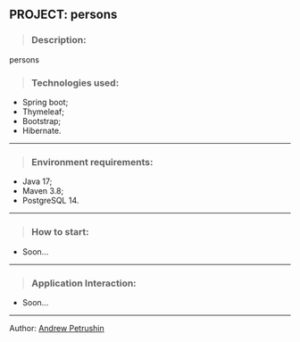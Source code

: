 ## PROJECT: persons

>### Description:
persons

>### Technologies used:
  - Spring boot;
  - Thymeleaf;
  - Bootstrap;
  - Hibernate.
________________________________________________________________________
>### Environment requirements:
  - Java 17;
  - Maven 3.8;
  - PostgreSQL 14.
________________________________________________________________________
>### How to start:
- Soon...
________________________________________________________________________
>### Application Interaction:
- Soon...

________________________________________________________________________

Author: <a href="https://github.com/Futsey" title="Andrew Petrushin">Andrew Petrushin</a>